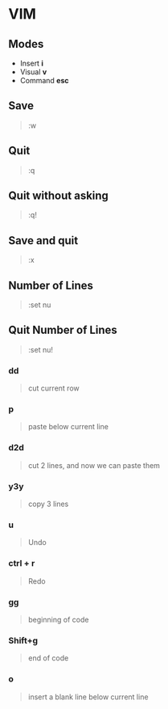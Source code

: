 # VIM

## Modes

* Insert __i__
* Visual __v__
* Command __esc__

## Save

>:w

## Quit

>:q

## Quit without asking

>:q!

## Save and quit

>:x

## Number of Lines

>:set nu

## Quit Number of Lines

>:set nu!

### dd

>cut current row

### p

>paste below current line

### d2d

>cut 2 lines, and now we can paste them

### y3y

>copy 3 lines

### u

>Undo

### ctrl + r

>Redo

### gg

>beginning of code

### Shift+g

>end of code

### o

>insert a blank line below current line